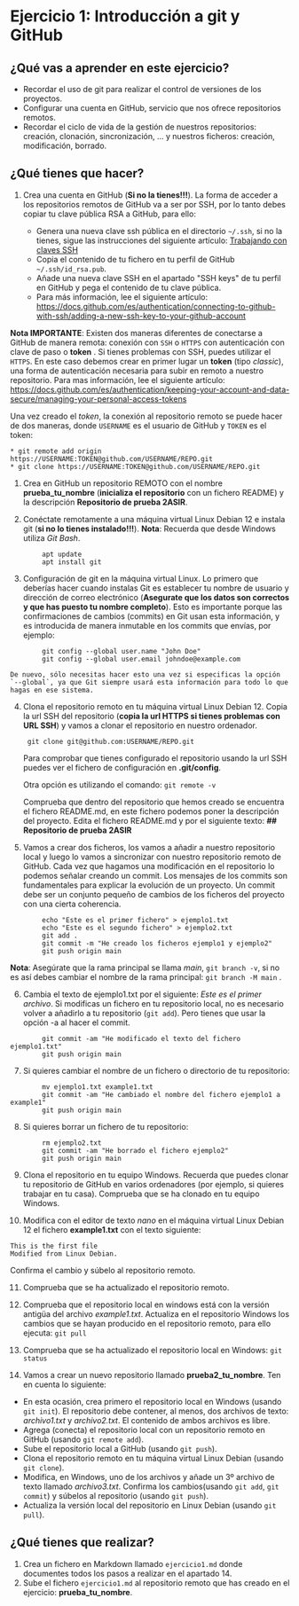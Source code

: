 # Ejercicio 1: Introducción a git y GitHub

## ¿Qué vas a aprender en este ejercicio?

* Recordar el uso de git para realizar el control de versiones de los proyectos.
* Configurar una cuenta en GitHub, servicio que nos ofrece repositorios remotos.
* Recordar el ciclo de vida de la gestión de nuestros repositorios: creación, clonación, sincronización, ... y nuestros ficheros:  creación, modificación, borrado.

## ¿Qué tienes que hacer?

1. Crea una cuenta en GitHub (**Si no la tienes!!!**). La forma de acceder a los repositorios remotos de GitHub va a ser por SSH, por lo tanto debes copiar tu clave pública RSA a GitHub, para ello:

   * Genera una nueva clave ssh pública en el directorio `~/.ssh`, si no la tienes,   sigue las instrucciones del siguiente artículo: [Trabajando con claves SSH](ssh-con-claves.md)
   * Copia el contenido de tu fichero en tu perfil de GitHub `~/.ssh/id_rsa.pub`.
   * Añade una nueva clave SSH en el apartado "SSH keys" de tu perfil en GitHub y pega el contenido de tu clave pública.
   * Para más información, lee el siguiente artículo: <https://docs.github.com/es/authentication/connecting-to-github-with-ssh/adding-a-new-ssh-key-to-your-github-account>
	 

**Nota IMPORTANTE**: Existen dos maneras diferentes de conectarse a GitHub de manera remota: conexión con `SSH` o `HTTPS` con autenticación con clave de paso o **token** . Si tienes problemas con SSH, puedes utilizar el `HTTPS`. 
En este caso debemos crear en primer lugar un **token** (tipo *classic*), una forma de autenticación necesaria para subir en remoto a nuestro repositorio. Para mas información, lee el siguiente artículo: <https://docs.github.com/es/authentication/keeping-your-account-and-data-secure/managing-your-personal-access-tokens>

Una vez creado el *token*, la conexión al repositorio remoto se puede hacer de dos maneras, donde `USERNAME` es el usuario de GitHub y `TOKEN` es el token:
```
* git remote add origin https://USERNAME:TOKEN@github.com/USERNAME/REPO.git  
* git clone https://USERNAME:TOKEN@github.com/USERNAME/REPO.git
```

1. Crea en GitHub un repositorio REMOTO con el nombre **prueba_tu_nombre** (**inicializa el repositorio** con un fichero README) y la descripción **Repositorio de prueba 2ASIR**.

2. Conéctate remotamente a una máquina virtual Linux Debian 12 e instala git  (**si no lo tienes instalado!!!**). **Nota**: Recuerda que desde Windows utiliza *Git Bash*.
```
		apt update
		apt install git
```

3. Configuración de git en la máquina virtual Linux. Lo primero que deberías hacer cuando instalas Git es establecer tu nombre de usuario y dirección de correo electrónico (**Asegurate que los datos son correctos y que has puesto tu nombre completo**). Esto es importante porque las confirmaciones de cambios (commits) en Git usan esta información, y es introducida de manera inmutable en los commits que envías, por ejemplo:
```
		git config --global user.name "John Doe"
		git config --global user.email johndoe@example.com
```
	De nuevo, sólo necesitas hacer esto una vez si especificas la opción `--global`, ya que Git siempre usará esta información para todo lo que hagas en ese sistema.

4. Clona el repositorio remoto en tu máquina virtual Linux Debian 12. Copia la url SSH del repositorio (**copia la url HTTPS si tienes problemas con URL SSH**) y vamos a clonar el repositorio en nuestro ordenador.

		git clone git@github.com:USERNAME/REPO.git

	Para comprobar que tienes configurado el repositorio usando la url SSH puedes ver el fichero de configuración en **.git/config**.

	Otra opción es utilizando el comando: `git remote -v`

	Comprueba que dentro del repositorio que hemos creado se encuentra el fichero README.md, en este fichero podemos poner la descripción del proyecto. Edita el fichero README.md y por el siguiente texto: **## Repositorio de prueba 2ASIR**

5. Vamos a crear dos ficheros, los vamos a añadir a nuestro repositorio local y luego lo vamos a sincronizar con nuestro repositorio remoto de GitHub. Cada vez que hagamos una modificación en el repositorio lo podemos señalar creando un commit. Los mensajes de los commits son fundamentales para explicar la evolución de un proyecto. Un commit debe ser un conjunto pequeño de cambios de los ficheros del proyecto con una cierta coherencia.
```
		echo "Este es el primer fichero" > ejemplo1.txt
		echo "Este es el segundo fichero" > ejemplo2.txt
		git add .
		git commit -m "He creado los ficheros ejemplo1 y ejemplo2"
		git push origin main
```
**Nota**: Asegúrate que la rama principal se llama *main*, `git branch -v`, si no es así debes cambiar el nombre de la rama principal: `git branch -M main` .

6. Cambia el texto de ejemplo1.txt por el siguiente: *Este es el primer archivo*. Si modificas un fichero en tu repositorio local, no es necesario volver a añadirlo a tu repositorio (`git add`). Pero tienes que usar la opción -a al hacer el commit. 
```
		git commit -am "He modificado el texto del fichero ejemplo1.txt"
		git push origin main
```
7. Si quieres cambiar el nombre de un fichero o directorio de tu repositorio:
```
		mv ejemplo1.txt example1.txt
		git commit -am "He cambiado el nombre del fichero ejemplo1 a example1"
		git push origin main
```
8.  Si quieres borrar un fichero de tu repositorio:
```
		rm ejemplo2.txt
		git commit -am "He borrado el fichero ejemplo2"
		git push origin main
```
9. Clona el repositorio en tu equipo Windows. Recuerda que puedes clonar tu repositorio de GitHub en varios ordenadores (por ejemplo, si quieres trabajar en tu casa). Comprueba que se ha clonado en tu equipo Windows.
 
10. Modifica con el editor de texto *nano* en el máquina virtual Linux Debian 12 el fichero **example1.txt** con el texto siguiente: 
```
This is the first file
Modified from Linux Debian.
```
Confirma el cambio y súbelo al repositorio remoto.  

11.  Comprueba que se ha actualizado el repositorio remoto.   
  
12.  Comprueba que el repositorio local en windows está con la versión antigüa del archivo *example1.txt*. Actualiza en el repositorio Windows los cambios que se hayan producido en el repositorio remoto, para ello ejecuta:   `git pull`

13.  Comprueba que se ha actualizado el repositorio local en Windows: `git status`

14.  Vamos a crear un nuevo repositorio llamado **prueba2_tu_nombre**. Ten en cuenta lo siguiente:
* En esta ocasión, crea primero el repositorio local en Windows (usando `git init`). El repositorio debe contener, al menos, dos archivos de texto: *archivo1.txt* y *archivo2.txt*. El contenido de ambos archivos es libre.
* Agrega (conecta) el repositorio local con un repositorio remoto en GitHub (usando `git remote add`).
* Sube el repositorio local a GitHub (usando `git push`).
* Clona el repositorio remoto en tu máquina virtual Linux Debian (usando `git clone`). 
* Modifica, en Windows, uno de los archivos y añade un 3º archivo de texto llamado *archivo3.txt*. Confirma los cambios(usando `git add`, `git commit`) y súbelos al repositorio (usando `git push`).
* Actualiza la versión local del repositorio en Linux Debian (usando `git pull`).
 

## ¿Qué tienes que realizar?

1. Crea un fichero en Markdown llamado `ejercicio1.md` donde documentes todos los pasos a realizar en el apartado 14. 
2. Sube el fichero `ejercicio1.md` al repositorio remoto que has creado en el ejercicio: **prueba_tu_nombre**.

